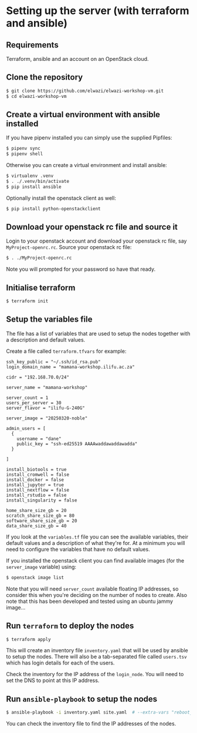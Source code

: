 # Setting up the server (with terraform and ansible)

## Requirements

Terraform, ansible and an account on an OpenStack cloud.

## Clone the repository

```bash
$ git clone https://github.com/elwazi/elwazi-workshop-vm.git
$ cd elwazi-workshop-vm
````

## Create a virtual environment with ansible installed
If you have pipenv installed you can simply use the supplied Pipfiles:
```bash
$ pipenv sync
$ pipenv shell
```

Otherwise you can create a virtual environment and install ansible:
```bash
$ virtualenv .venv
$ . ./.venv/bin/activate
$ pip install ansible
```

Optionally install the openstack client as well:
```bash
$ pip install python-openstackclient
```

## Download your openstack rc file and source it
Login to your openstack account and download your openstack rc file, say `MyProject-openrc.rc`.
Source your openstack rc file:
```bash
$ . ./MyProject-openrc.rc
````
Note you will prompted for your password so have that ready.

## Initialise terraform

```bash
$ terraform init
```

## Setup the variables file

The file has a list of variables that are used to setup the nodes together with a description
and default values.

Create a file called `terraform.tfvars` for example:

```hcl terraform.tfvars
ssh_key_public = "~/.ssh/id_rsa.pub"
login_domain_name = "mamana-workshop.ilifu.ac.za"

cidr = "192.168.70.0/24"

server_name = "mamana-workshop"

server_count = 1
users_per_server = 30
server_flavor = "ilifu-G-240G"

server_image = "20250320-noble"

admin_users = [
  {
    username = "dane"
    public_key = "ssh-ed25519 AAAAwaddawaddawadda"
  }

]

install_biotools = true
install_cromwell = false
install_docker = false
install_jupyter = true
install_nextflow = false
install_rstudio = false
install_singularity = false

home_share_size_gb = 20
scratch_share_size_gb = 80
software_share_size_gb = 20
data_share_size_gb = 40
```
If you look at the `variables.tf` file you can see the available variables, their default values and a description of what they're for. At a minimum you will need to configure the variables that have no default values.

If you installed the openstack client you can find available images (for the `server_image` variable) using:
```bash
$ openstack image list
```
Note that you will need `server_count` available floating IP addresses, so consider this when
you're deciding on the number of nodes to create. Also note that this has been developed and tested
using an ubuntu jammy image…

## Run `terraform` to deploy the nodes
```bash
$ terraform apply
```
This will create an inventory file `inventory.yaml` that will be used by ansible to setup the nodes.
There will also be a tab-separated file called `users.tsv` which has login details for each of the users.

Check the inventory for the IP address of the `login_node`. You will need to set the DNS to point at this IP address.

## Run `ansible-playbook` to setup the nodes
```bash
$ ansible-playbook -i inventory.yaml site.yaml  # --extra-vars "reboot_after_update=yes"
```
You can check the inventory file to find the IP addresses of the nodes.
